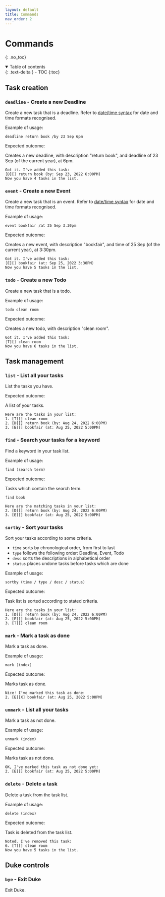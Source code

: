 ```yaml
---
layout: default
title: Commands
nav_order: 2
---
```


# Commands
{: .no_toc}

<details open markdown="block">
  <summary>
    Table of contents
  </summary>
  {: .text-delta }
- TOC
{:toc}
</details>

## Task creation

### `deadline` - Create a new Deadline

Create a new task that is a deadline. Refer to [date/time syntax](syntax.md) for date and time formats recognised.

Example of usage:

`deadline return book /by 23 Sep 6pm`

Expected outcome:

Creates a new deadline, with description "return book", and deadline of 23 Sep (of the current year), at 6pm.

```
Got it. I've added this task:
[D][] return book (by: Sep 23, 2022 6:00PM)
Now you have 4 tasks in the list.
```

### `event` - Create a new Event

Create a new task that is an event. Refer to [date/time syntax](syntax.md) for date and time formats recognised.

Example of usage:

`event bookfair /at 25 Sep 3.30pm`

Expected outcome:

Creates a new event, with description "bookfair", and time of 25 Sep (of the current year), at 3:30pm.

```
Got it. I've added this task:
[E][] bookfair (at: Sep 25, 2022 3:30PM)
Now you have 5 tasks in the list.
```

### `todo` - Create a new Todo

Create a new task that is a todo.

Example of usage:

`todo clean room`

Expected outcome:

Creates a new todo, with description "clean room".

```
Got it. I've added this task:
[T][] clean room
Now you have 6 tasks in the list.
```

## Task management

### `list` - List all your tasks

List the tasks you have.

Expected outcome:

A list of your tasks.

```
Here are the tasks in your list:
1. [T][] clean room
2. [D][] return book (by: Aug 24, 2022 6:00PM)
3. [E][] bookfair (at: Aug 25, 2022 5:00PM)
```

### `find` - Search your tasks for a keyword

Find a keyword in your task list.

Example of usage:

`find (search term)`

Expected outcome:

Tasks which contain the search term.

```
find book

Here are the matching tasks in your list:
2. [D][] return book (by: Aug 24, 2022 6:00PM)
3. [E][] bookfair (at: Aug 25, 2022 5:00PM)
```

### `sortby` - Sort your tasks

Sort your tasks according to some criteria.

- `time` sorts by chronological order, from first to last
- `type` follows the following order: Deadline, Event, Todo
- `desc` sorts the descriptions in alphabetical order
- `status` places undone tasks before tasks which are done

Example of usage:

`sortby (time / type / desc / status)`

Expected outcome:

Task list is sorted according to stated criteria.

```
Here are the tasks in your list:
1. [D][] return book (by: Aug 24, 2022 6:00PM)
2. [E][] bookfair (at: Aug 25, 2022 5:00PM)
3. [T][] clean room
```

### `mark` - Mark a task as done

Mark a task as done.

Example of usage:

`mark (index)`

Expected outcome:

Marks task as done.

```
Nice! I've marked this task as done:
2. [E][X] bookfair (at: Aug 25, 2022 5:00PM)
```

### `unmark` - List all your tasks

Mark a task as not done.

Example of usage:

`unmark (index)`

Expected outcome:

Marks task as not done.

```
OK, I've marked this task as not done yet:
2. [E][] bookfair (at: Aug 25, 2022 5:00PM)
```


### `delete` - Delete a task

Delete a task from the task list.

Example of usage:

`delete (index)`

Expected outcome:

Task is deleted from the task list.

```
Noted. I've removed this task:
6. [T][] clean room
Now you have 5 tasks in the list.
```

## Duke controls

### `bye` - Exit Duke

Exit Duke.